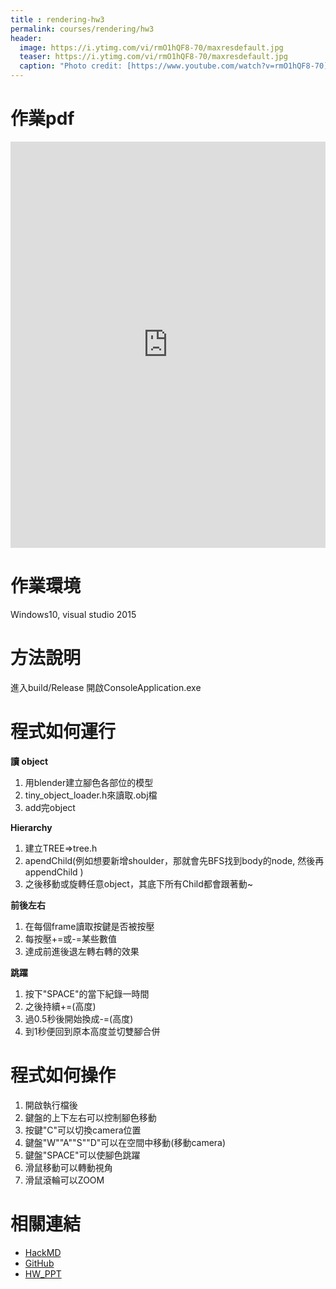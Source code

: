 ```yaml
---
title : rendering-hw3
permalink: courses/rendering/hw3
header:
  image: https://i.ytimg.com/vi/rmO1hQF8-70/maxresdefault.jpg
  teaser: https://i.ytimg.com/vi/rmO1hQF8-70/maxresdefault.jpg
  caption: "Photo credit: [https://www.youtube.com/watch?v=rmO1hQF8-70](https://www.youtube.com/watch?v=rmO1hQF8-70)"
---
```




作業pdf
===

<iframe src="https://docs.google.com/viewer?srcid=1m27bHQHTPnniJEoWSzosCI3JsZFSmjte&pid=explorer&efh=false&a=v&chrome=false&embedded=true" style="width:100%; height:650px;" frameborder="0"></iframe>

作業環境
===
Windows10, visual studio 2015

方法說明
====

進入build/Release
開啟ConsoleApplication.exe

程式如何運行
==

**讀 object**
1. 用blender建立腳色各部位的模型
2. tiny_object_loader.h來讀取.obj檔
3. add完object

**Hierarchy**
1. 建立TREE=>tree.h
2. apendChild(例如想要新增shoulder，那就會先BFS找到body的node, 然後再appendChild )
3. 之後移動或旋轉任意object，其底下所有Child都會跟著動~

**前後左右**
1. 在每個frame讀取按鍵是否被按壓
2. 每按壓+=或-=某些數值
3. 達成前進後退左轉右轉的效果

**跳躍**
1. 按下"SPACE"的當下紀錄一時間
2. 之後持續+=(高度)
3. 過0.5秒後開始換成-=(高度)
4. 到1秒便回到原本高度並切雙腳合併

程式如何操作
==

1. 開啟執行檔後
2. 鍵盤的上下左右可以控制腳色移動
3. 按鍵"C"可以切換camera位置
4. 鍵盤"W""A""S""D"可以在空間中移動(移動camera)
5. 鍵盤"SPACE"可以使腳色跳躍
6. 滑鼠移動可以轉動視角
7. 滑鼠滾輪可以ZOOM


相關連結
==
* [HackMD](https://hackmd.io/s/Bk1QLx_hN)
* [GitHub](https://github.com/genius92606/character_OpenGL)
* [HW_PPT](https://github.com/genius92606/character_OpenGL/blob/master/OpenGL_homework_3.pptx)